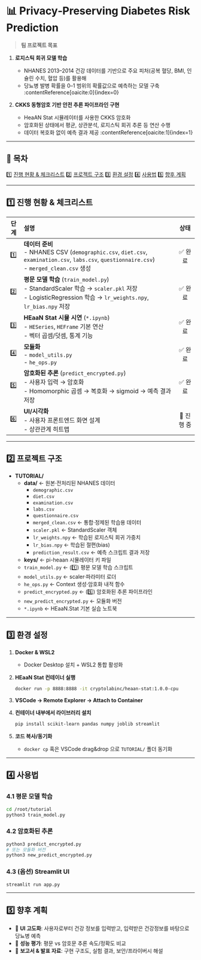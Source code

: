 # 📊 Privacy‐Preserving Diabetes Risk Prediction

> **팀 프로젝트 목표**
1. **로지스틱 회귀 모델 학습**  
   - NHANES 2013–2014 건강 데이터를 기반으로 주요 피처(공복 혈당, BMI, 인슐린 수치, 혈압 등)를 활용해  
   - 당뇨병 발병 확률을 0–1 범위의 확률값으로 예측하는 모델 구축 :contentReference[oaicite:0]{index=0}

2. **CKKS 동형암호 기반 안전 추론 파이프라인 구현**  
   - HeaAN Stat 시뮬레이터를 사용한 CKKS 암호화  
   - 암호화된 상태에서 평균, 상관분석, 로지스틱 회귀 추론 등 연산 수행  
   - 데이터 복호화 없이 예측 결과 제공 :contentReference[oaicite:1]{index=1}
---

## 🚩 목차

1️⃣ [진행 현황 & 체크리스트](#1️⃣-진행-현황--체크리스트)
2️⃣ [프로젝트 구조](#2️⃣-프로젝트-구조)
3️⃣ [환경 설정](#3️⃣-환경-설정)
4️⃣ [사용법](#4️⃣-사용법)
5️⃣ [향후 계획](#5️⃣-향후-계획)

---

## 1️⃣ 진행 현황 & 체크리스트

|  단계 | 설명                                                                                                                                        |    상태   |
| :-: | :---------------------------------------------------------------------------------------------------------------------------------------- | :-----: |
| 1️⃣ | **데이터 준비**<br>- NHANES CSV (`demographic.csv`, `diet.csv`, `examination.csv`, `labs.csv`, `questionnaire.csv`)<br>- `merged_clean.csv` 생성 |   ✅ 완료  |
| 2️⃣ | **평문 모델 학습** (`train_model.py`)<br>- StandardScaler 학습 → `scaler.pkl` 저장<br>- LogisticRegression 학습 → `lr_weights.npy`, `lr_bias.npy` 저장  |   ✅ 완료  |
| 3️⃣ | **HEaaN Stat 시뮬 시연** (`*.ipynb`)<br>- `HESeries`, `HEFrame` 기본 연산<br>- 벡터 곱셈/덧셈, 통계 기능                                                    |   ✅ 완료  |
| 4️⃣ | **모듈화**<br>- `model_utils.py`<br>- `he_ops.py`                                                                                            |   ✅ 완료  |
| 5️⃣ | **암호화된 추론** (`predict_encrypted.py`)<br>- 사용자 입력 → 암호화<br>- Homomorphic 곱셈 → 복호화 → sigmoid → 예측 결과 저장                                     |   ✅ 완료  |
| 6️⃣ | **UI/시각화**<br>- 사용자 프론트엔드 화면 설계 <br>- 상관관계 히트맵                                                                                              | 🔲 진행 중 |

---
## 2️⃣ 프로젝트 구조

- **TUTORIAL/**  
  - **data/** ← 원본·전처리된 NHANES 데이터  
    - `demographic.csv`  
    - `diet.csv`  
    - `examination.csv`  
    - `labs.csv`  
    - `questionnaire.csv`  
    - `merged_clean.csv` ← 통합·정제된 학습용 데이터  
    - `scaler.pkl` ← StandardScaler 객체  
    - `lr_weights.npy` ← 학습된 로지스틱 회귀 가중치  
    - `lr_bias.npy` ← 학습된 절편(bias)  
    - `prediction_result.csv` ← 예측 스크립트 결과 저장  
  - **keys/** ← pi-heaan 시뮬레이터 키 파일  
  - `train_model.py` ← (1️⃣) 평문 모델 학습 스크립트  
  - `model_utils.py` ← scaler·파라미터 로더  
  - `he_ops.py` ← Context 생성·암호화 내적 함수  
  - `predict_encrypted.py` ← (5️⃣) 암호화된 추론 파이프라인  
  - `new_predict_encrypted.py` ← 모듈화 버전  
  - `*.ipynb` ← HEaaN.Stat 기본 실습 노트북  

---
## 3️⃣ 환경 설정

1. **Docker & WSL2**

   * Docker Desktop 설치 + WSL2 통합 활성화
2. **HEaaN Stat 컨테이너 실행**

   ```bash
   docker run -p 8888:8888 -it cryptolabinc/heaan-stat:1.0.0-cpu
   ```
3. **VSCode → Remote Explorer → Attach to Container**
4. **컨테이너 내부에서 라이브러리 설치**

   ```bash
   pip install scikit-learn pandas numpy joblib streamlit
   ```
5. **코드 복사/동기화**

   * `docker cp` 혹은 VSCode drag\&drop 으로 `TUTORIAL/` 폴더 동기화

---

## 4️⃣ 사용법

### 4.1 평문 모델 학습

```bash
cd /root/tutorial
python3 train_model.py
```

### 4.2 암호화된 추론

```bash
python3 predict_encrypted.py
# 또는 모듈화 버전
python3 new_predict_encrypted.py
```

### 4.3 (옵션) Streamlit UI

```bash
streamlit run app.py
```

---

## 5️⃣ 향후 계획

* 🔳 **UI 고도화**: 사용자로부터 건강 정보를 입력받고, 입력받은 건강정보를 바탕으로 당뇨병 예측
* 🔳 **성능 평가**: 평문 vs 암호문 추론 속도/정확도 비교
* 🔳 **보고서 & 발표 자료**: 구현 구조도, 실험 결과, 보안/프라이버시 해설


